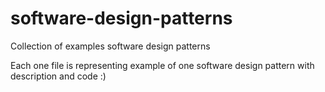 # software-design-patterns
Collection of examples software design patterns

Each one file is representing example of one software design pattern with description and code :)

